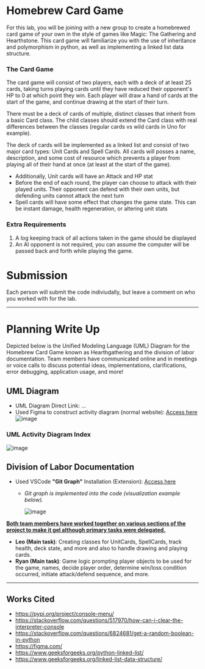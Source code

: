 # Homebrew Card Game
For this lab, you will be joining with a new group to create a homebrewed card game of your own in the style of games like Magic: The Gathering and Hearthstone. This card game will familiarize you with the use of inheritance and polymorphism in python, as well as implementing a linked list data structure.

###  The Card Game
The card game will consist of two players, each with a deck of at least 25 cards, taking turns playing cards until they have reduced their opponent's HP to 0 at which point they win. Each player will draw a hand of cards at the start of the game, and continue drawing at the start of their turn.

There must be a deck of cards of multiple, distinct classes that inherit from a basic Card class. The child classes should extend the Card class with real differences between the classes (regular cards vs wild cards in Uno for example).

The deck of cards will be implemented as a linked list and consist of two major card types: Unit Cards and Spell Cards. All cards will posses a name, description, and some cost of resource which prevents a player from playing all of their hand at once (at least at the start of the game).

- Additionally, Unit cards will have an Attack and HP stat
- Before the end of each round, the player can choose to attack with their played units. Their opponent can defend with their own units, but defending units cannot attack the next turn
- Spell cards will have some effect that changes the game state. This can be instant damage, health regeneration, or altering unit stats
 

### Extra Requirements
1. A log keeping track of all actions taken in the game should be displayed
2. An AI opponent is not required, you can assume the computer will be passed back and forth while playing the game.

# Submission
Each person will submit the code indiviudally, but leave a comment on who you worked with for the lab.

--------------------------------------------------------------------------------------------------------------

# Planning Write Up

Depicted below is the Unified Modeling Language (UML) Diagram for the Homebrew Card Game known as Hearthgathering and the division of labor documentation. Team members have communicated online and in meetings or voice calls to discuss potential ideas, implementations, clarifications, error debugging, application usage, and more!

## UML Diagram

- UML Diagram Direct Link: ...
- Used Figma to construct activity diagram (normal website): [Access here](https://www.figma.com/)
![image](https://github.com/user-attachments/assets/be77eb81-bf0e-4393-9d4e-d101e44be735)


### UML Activity Diagram Index

![image](https://github.com/user-attachments/assets/d3f1b373-eb92-4bd5-b878-666dd3e63ebc)


## Division of Labor Documentation

- Used VSCode __"Git Graph"__ Installation (Extension): [Access here](https://marketplace.visualstudio.com/items?itemName=mhutchie.git-graph)
  - _Git graph is implemented into the code (visualization example below)._
 
    ![image](https://github.com/user-attachments/assets/624e3797-4151-4496-b9af-4a10a8957a69)

 
<ins>**Both team members have worked together on various sections of the project to make it gel although primary tasks were delegated.**</ins>
- __Leo (Main task)__: Creating classes for UnitCards, SpellCards, track health, deck state, and more and also to handle drawing and playing cards.
- __Ryan (Main task)__: Game logic prompting player objects to be used for the game, names, decide player order, determine win/loss condition occurred, initiate attack/defend sequence, and more.

--------------------------------------------------------------------------------------------------------------

## Works Cited

- https://pypi.org/project/console-menu/
- https://stackoverflow.com/questions/517970/how-can-i-clear-the-interpreter-console
- https://stackoverflow.com/questions/6824681/get-a-random-boolean-in-python
- https://figma.com/
- https://www.geeksforgeeks.org/python-linked-list/
- https://www.geeksforgeeks.org/linked-list-data-structure/
